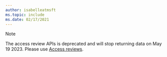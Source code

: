 ```yaml
---
author: isabelleatmsft
ms.topic: include
ms.date: 02/17/2021
---
```


<!-- markdownlint-disable MD041-->

>[!NOTE]
>The access review APIs is deprecated and will stop returning data on May 19 2023. Please use [Access reviews](/graph/api/resources/accessreviewsv2-root?view=graph-rest-beta&preserve-view=true).
